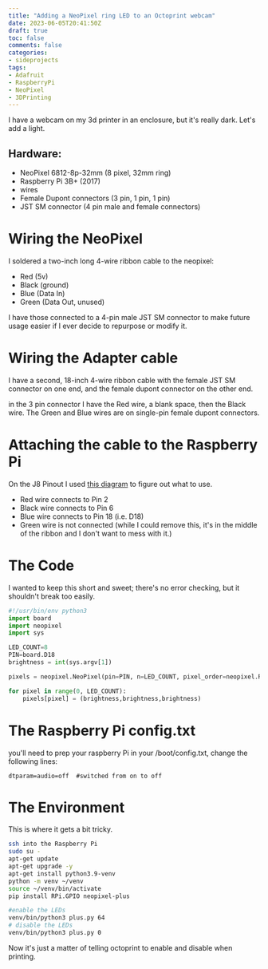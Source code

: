```yaml
---
title: "Adding a NeoPixel ring LED to an Octoprint webcam"
date: 2023-06-05T20:41:50Z
draft: true
toc: false
comments: false
categories:
- sideprojects
tags:
- Adafruit
- RaspberryPi
- NeoPixel
- 3DPrinting
---
```


I have a webcam on my 3d printer in an enclosure, but it's really dark. Let's add a light.
<!--more-->


## Hardware:
- NeoPixel 6812-8p-32mm (8 pixel, 32mm ring)
- Raspberry Pi 3B+ (2017)
- wires
- Female Dupont connectors (3 pin, 1 pin, 1 pin)
- JST SM connector (4 pin male and female connectors)

# Wiring the NeoPixel

I soldered a two-inch long 4-wire ribbon cable to the neopixel:
- Red (5v)
- Black (ground)
- Blue (Data In)
- Green (Data Out, unused)

I have those connected to a 4-pin male JST SM connector to make future usage easier if I ever decide to repurpose or modify it.


# Wiring the Adapter cable
I have a second, 18-inch 4-wire ribbon cable with the female JST SM connector on one end, and the female dupont connector on the other end.

in the 3 pin connector I have the Red wire, a blank space, then the Black wire.  The Green and Blue wires are on single-pin female dupont connectors.

# Attaching the cable to the Raspberry Pi

On the J8 Pinout I used [this diagram](https://www.pi4j.com/1.2/pins/model-3b-plus-rev1.html) to figure out what to use.

- Red wire connects to Pin 2
- Black wire connects to Pin 6
- Blue wire connects to Pin 18 (i.e. D18)
- Green wire is not connected (while I could remove this, it's in the middle of the ribbon and I don't want to mess with it.)

# The Code

I wanted to keep this short and sweet; there's no error checking, but it shouldn't break too easily.

``` python
#!/usr/bin/env python3
import board
import neopixel
import sys

LED_COUNT=8
PIN=board.D18
brightness = int(sys.argv[1])

pixels = neopixel.NeoPixel(pin=PIN, n=LED_COUNT, pixel_order=neopixel.RGB)

for pixel in range(0, LED_COUNT):
    pixels[pixel] = (brightness,brightness,brightness)
```
# The Raspberry Pi config.txt
you'll need to prep your raspberry Pi
in your /boot/config.txt, change the following lines:
```
dtparam=audio=off  #switched from on to off
```


# The Environment
This is where it gets a bit tricky.

```bash
ssh into the Raspberry Pi
sudo su -
apt-get update
apt-get upgrade -y
apt-get install python3.9-venv
python -m venv ~/venv
source ~/venv/bin/activate
pip install RPi.GPIO neopixel-plus

#enable the LEDs
venv/bin/python3 plus.py 64
# disable the LEDs
venv/bin/python3 plus.py 0
```

Now it's just a matter of telling octoprint to enable and disable when printing.
